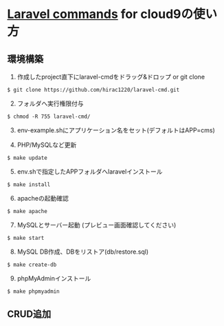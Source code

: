 # [Laravel commands](https://github.com/hirac1220/laravel-cmd.git) for cloud9の使い方

## 環境構築
1. 作成したproject直下にlaravel-cmdをドラッグ&ドロップ or git clone
```
$ git clone https://github.com/hirac1220/laravel-cmd.git
```
2. フォルダへ実行権限付与
```
$ chmod -R 755 laravel-cmd/
```
3. env-example.shにアプリケーション名をセット(デフォルトはAPP=cms)  

4. PHP/MySQLなど更新
```
$ make update
```
5. env.shで指定したAPPフォルダへlaravelインストール
```
$ make install
```
6. apacheの起動確認
```
$ make apache
```
7. MySQLとサーバー起動 (プレビュー画面確認してください)
```
$ make start
```
8. MySQL DB作成、DBをリストア(db/restore.sql)
```
$ make create-db
```
9. phpMyAdminインストール
```
$ make phpmyadmin
```

## CRUD追加

